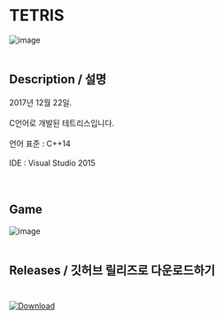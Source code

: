 # TETRIS 
![image](https://user-images.githubusercontent.com/31683152/144196079-32e48720-25f3-4d80-9409-d9c1579add25.png)    <br /><br />

## Description / 설명
2017년 12월 22일.<br /><br />
C언어로 개발된 테트리스입니다.<br /><br />
언어 표준 : C++14<br /><br />
IDE : Visual Studio 2015<br /><br /><br />

## Game
![image](https://user-images.githubusercontent.com/31683152/144196140-bb1723b8-58a0-4de1-a641-ae8445955fbf.png)    <br /><br />

## Releases  / 깃허브 릴리즈로 다운로드하기<br /><br />
[![Download](https://img.shields.io/github/v/release/DiligentP/Tetris?color=ffd700&include_prereleases&label=DOWNLOAD%20RELEASE&logo=github&logoColor=green&style=for-the-badge)](https://github.com/DiligentP/Tetris/releases)    <br /><br />
